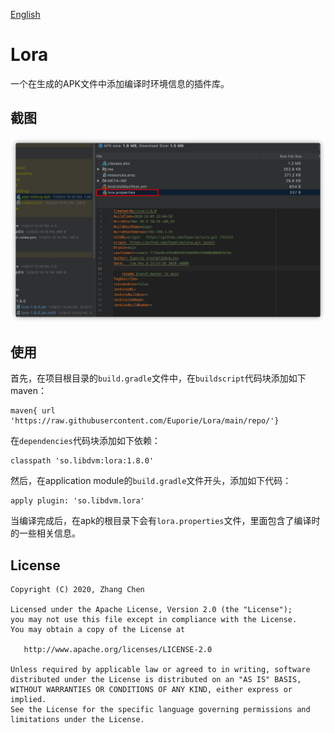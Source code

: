 [English](./README.md)

# Lora
一个在生成的APK文件中添加编译时环境信息的插件库。

## 截图
![](./screenshots/file_details.png)

## 使用
首先，在项目根目录的`build.gradle`文件中，在`buildscript`代码块添加如下maven：
```
maven{ url 'https://raw.githubusercontent.com/Euporie/Lora/main/repo/'}
```
在`dependencies`代码块添加如下依赖：
```
classpath 'so.libdvm:lora:1.8.0'
```
然后，在application module的`build.gradle`文件开头，添加如下代码：
```
apply plugin: 'so.libdvm.lora'
```
当编译完成后，在apk的根目录下会有`lora.properties`文件，里面包含了编译时的一些相关信息。
## License
    Copyright (C) 2020, Zhang Chen
    
    Licensed under the Apache License, Version 2.0 (the "License");
    you may not use this file except in compliance with the License.
    You may obtain a copy of the License at
    
       http://www.apache.org/licenses/LICENSE-2.0
    
    Unless required by applicable law or agreed to in writing, software
    distributed under the License is distributed on an "AS IS" BASIS,
    WITHOUT WARRANTIES OR CONDITIONS OF ANY KIND, either express or implied.
    See the License for the specific language governing permissions and
    limitations under the License.